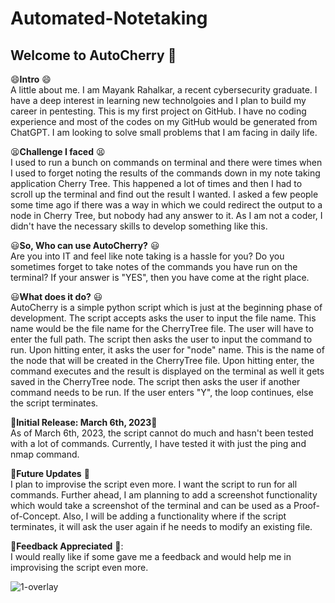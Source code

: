# Automated-Notetaking

## **Welcome to AutoCherry** :rocket:

:smile:**Intro** :smile:\
A little about me. I am Mayank Rahalkar, a recent cybersecurity graduate. I have a deep interest in learning new technolgoies and I plan to build my career in pentesting. This is my first project on GitHub. I have no coding experience and most of the codes on my GitHub would be generated from ChatGPT. I am looking to solve small problems that I am facing in daily life.

:tired_face:**Challenge I faced** :tired_face:\
I used to run a bunch on commands on terminal and there were times when I used to forget noting the results of the commands down in my note taking application Cherry Tree. This happened a lot of times and then I had to scroll up the terminal and find out the result I wanted. I asked a few people some time ago if there was a way in which we could redirect the output to a node in Cherry Tree, but nobody had any answer to it. As I am not a coder, I didn't have the necessary skills to develop something like this. 

:smiley:**So, Who can use AutoCherry?** :smiley:\
Are you into IT and feel like note taking is a hassle for you?
Do you sometimes forget to take notes of the commands you have run on the terminal?
If your answer is "YES", then you have come at the right place.

:smiley:**What does it do?** :smiley:\
AutoCherry is a simple python script which is just at the beginning phase of development. The script accepts asks the user to input the file name. This name would be the file name for the CherryTree file. The user will have to enter the full path. The script then asks the user to input the command to run. Upon hitting enter, it asks the user for "node" name. This is the name of the node that will be created in the CherryTree file. Upon hitting enter, the command executes and the result is displayed on the terminal as well it gets saved in the CherryTree node. The script then asks the user if another command needs to be run. If the user enters "Y", the loop continues, else the script terminates.

:page_with_curl:**Initial Release: March 6th, 2023**:page_with_curl:\
As of March 6th, 2023, the script cannot do much and hasn't been tested with a lot of commands. Currently, I have tested it with just the ping and nmap command. 

:dart:**Future Updates** :dart:\
I plan to improvise the script even more. I want the script to run for all commands. Further ahead, I am planning to add a screenshot functionality which would take a screenshot of the terminal and can be used as a Proof-of-Concept. Also, I will be adding a functionality where if the script terminates, it will ask the user again if he needs to modify an existing file.

📝**Feedback Appreciated** 📝:\
I would really like if some gave me a feedback and would help me in improvising the script even more. 

![1-overlay](https://user-images.githubusercontent.com/43638332/223310226-1b1d59d7-c7f7-4cf0-8e18-9f4d09bf28d0.png)


